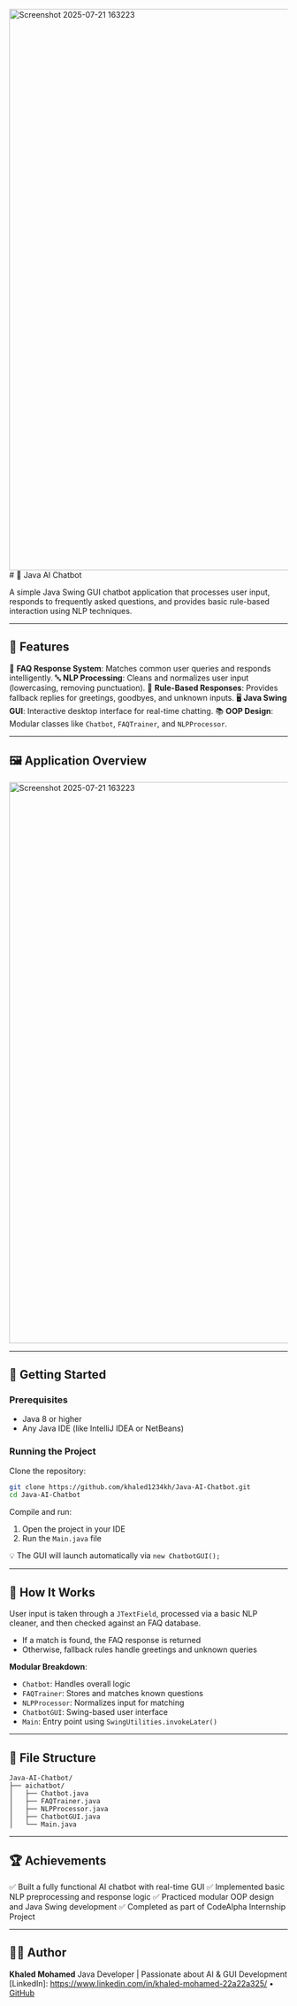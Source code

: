 <img width="1915" height="1015" alt="Screenshot 2025-07-21 163223" src="https://github.com/user-attachments/assets/9a0ad2db-4b1f-4c6c-9597-5000cc7461fd" /># 🤖 Java AI Chatbot

A simple Java Swing GUI chatbot application that processes user input, responds to frequently asked questions, and provides basic rule-based interaction using NLP techniques.

---

## 📌 Features

🧠 **FAQ Response System**: Matches common user queries and responds intelligently.
🔤 **NLP Processing**: Cleans and normalizes user input (lowercasing, removing punctuation).
💬 **Rule-Based Responses**: Provides fallback replies for greetings, goodbyes, and unknown inputs.
🖥️ **Java Swing GUI**: Interactive desktop interface for real-time chatting.
📚 **OOP Design**: Modular classes like `Chatbot`, `FAQTrainer`, and `NLPProcessor`.

---

## 🖼️ Application Overview
<img width="1915" height="1015" alt="Screenshot 2025-07-21 163223" src="https://github.com/user-attachments/assets/76fa4acc-740e-49ae-8e3f-94e183fdcd7d" />



---

## 🚀 Getting Started

### Prerequisites

* Java 8 or higher
* Any Java IDE (like IntelliJ IDEA or NetBeans)

### Running the Project

Clone the repository:

```bash
git clone https://github.com/khaled1234kh/Java-AI-Chatbot.git  
cd Java-AI-Chatbot
```

Compile and run:

1. Open the project in your IDE
2. Run the `Main.java` file

💡 The GUI will launch automatically via `new ChatbotGUI();`

---

## 🧠 How It Works

User input is taken through a `JTextField`, processed via a basic NLP cleaner, and then checked against an FAQ database.

* If a match is found, the FAQ response is returned
* Otherwise, fallback rules handle greetings and unknown queries

**Modular Breakdown**:

* `Chatbot`: Handles overall logic
* `FAQTrainer`: Stores and matches known questions
* `NLPProcessor`: Normalizes input for matching
* `ChatbotGUI`: Swing-based user interface
* `Main`: Entry point using `SwingUtilities.invokeLater()`

---

## 📂 File Structure

```
Java-AI-Chatbot/
├── aichatbot/
│   ├── Chatbot.java
│   ├── FAQTrainer.java
│   ├── NLPProcessor.java
│   ├── ChatbotGUI.java
│   └── Main.java
```

---

## 🏆 Achievements

✅ Built a fully functional AI chatbot with real-time GUI
✅ Implemented basic NLP preprocessing and response logic
✅ Practiced modular OOP design and Java Swing development
✅ Completed as part of CodeAlpha Internship Project

---

## 👨‍💻 Author

**Khaled Mohamed**
Java Developer | Passionate about AI & GUI Development
[LinkedIn]: https://www.linkedin.com/in/khaled-mohamed-22a22a325/ • [GitHub](https://github.com/khaled1234kh)

